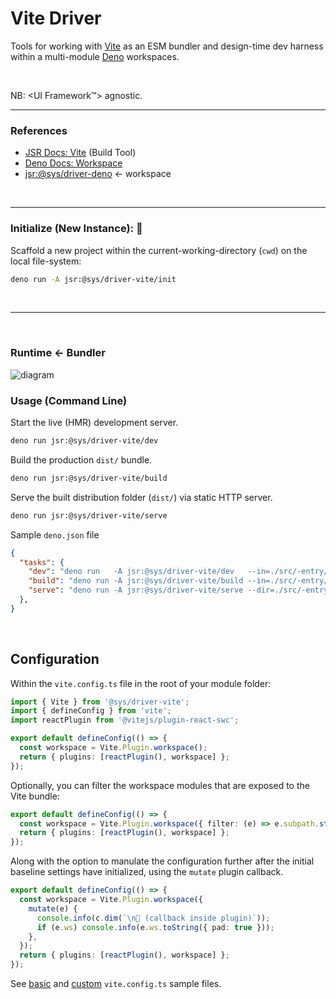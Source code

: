 # Vite Driver

Tools for working with [Vite](https://vitejs.dev/) as an ESM bundler and design-time dev harness 
within a multi-module [Deno](https://docs.deno.com/) workspaces.

<p>&nbsp;<p>

NB: <UI Framework™️> agnostic.

---

### References

- [JSR Docs: Vite](https://jsr.io/docs/with/vite) (Build Tool)
- [Deno Docs: Workspace](https://docs.deno.com/runtime/fundamentals/workspaces/)
- [jsr:@sys/driver-deno](https://jsr.io/@sys/driver-deno) ← workspace


<p>&nbsp;<p>

---

### Initialize (New Instance): 🧫
Scaffold a new project within the current-working-directory (`cwd`) on the local file-system:

```bash
deno run -A jsr:@sys/driver-vite/init
```

<p>&nbsp;<p>

---

<p>&nbsp;<p>

### Runtime ← Bundler

![diagram](https://wrpcd.net/cdn-cgi/imagedelivery/BXluQx4ige9GuW0Ia56BHw/a720851d-97c8-4feb-439c-6e4a41be6b00/original)


### Usage (Command Line)

Start the live (HMR) development server.
```bash
deno run jsr:@sys/driver-vite/dev
```

Build the production `dist/` bundle.
```bash
deno run jsr:@sys/driver-vite/build
```

Serve the built distribution folder (`dist/`) via static HTTP server.
```bash
deno run jsr:@sys/driver-vite/serve
```

Sample `deno.json` file
```json
{
  "tasks": {
    "dev": "deno run   -A jsr:@sys/driver-vite/dev   --in=./src/-entry/index.html",
    "build": "deno run -A jsr:@sys/driver-vite/build --in=./src/-entry/index.html",
    "serve": "deno run -A jsr:@sys/driver-vite/serve --dir=./src/-entry/index.html"
  },
}
```


<p>&nbsp;<p>




## Configuration

Within the `vite.config.ts` file in the root of your module folder:

```ts
import { Vite } from '@sys/driver-vite';
import { defineConfig } from 'vite';
import reactPlugin from '@vitejs/plugin-react-swc';

export default defineConfig(() => {
  const workspace = Vite.Plugin.workspace();
  return { plugins: [reactPlugin(), workspace] };
});
```
 
Optionally, you can filter the workspace modules that are exposed
to the Vite bundle:
 
```ts
export default defineConfig(() => {
  const workspace = Vite.Plugin.workspace({ filter: (e) => e.subpath.startsWith('/client') });
  return { plugins: [reactPlugin(), workspace] };
});
```
 
Along with the option to manulate the configuration further after the initial
baseline settings have initialized, using the `mutate` plugin callback.

```ts
export default defineConfig(() => {
  const workspace = Vite.Plugin.workspace({ 
    mutate(e) {
      console.info(c.dim(`\n👋 (callback inside plugin)`));
      if (e.ws) console.info(e.ws.toString({ pad: true }));
    },
  });
  return { plugins: [reactPlugin(), workspace] };
});
```

See [basic](./vite.config.-sample.simple.ts) and [custom](./vite.config.-sample.custom.ts) `vite.config.ts` sample files.
